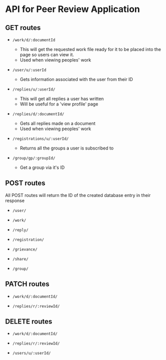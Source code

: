# API for Peer Review Application

## GET routes

- `/work/d/:documentId`
  - This will get the requested work file ready for it to be placed into the page so users can view it.
  - Used when viewing peoples' work

- `/user/u/:userId`
  - Gets information associated with the user from their ID

- `/replies/u/:userId/`
  - This will get all replies a user has written
  - Will be useful for a 'view profile' page

- `/replies/d/:documentId/`
  - Gets all replies made on a document
  - Used when viewing peoples' work

- `/registrations/u/:userId/`
  - Returns all the groups a user is subscribed to

- `/group/gp/:groupId/`
  - Get a group via it's ID

## POST routes

All POST routes will return the ID of the created database entry in their response

- `/user/`

- `/work/`

- `/reply/`

- `/registration/`

- `/grievance/`

- `/share/`

- `/group/`

## PATCH routes

- `/work/d/:documentId/`

- `/replies/r/:reviewId/`

## DELETE routes

- `/work/d/:documentId/`

- `/replies/r/:reviewId/`

- `/users/u/:userId/`
